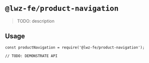 # `@lwz-fe/product-navigation`

> TODO: description

## Usage

```
const productNavigation = require('@lwz-fe/product-navigation');

// TODO: DEMONSTRATE API
```
